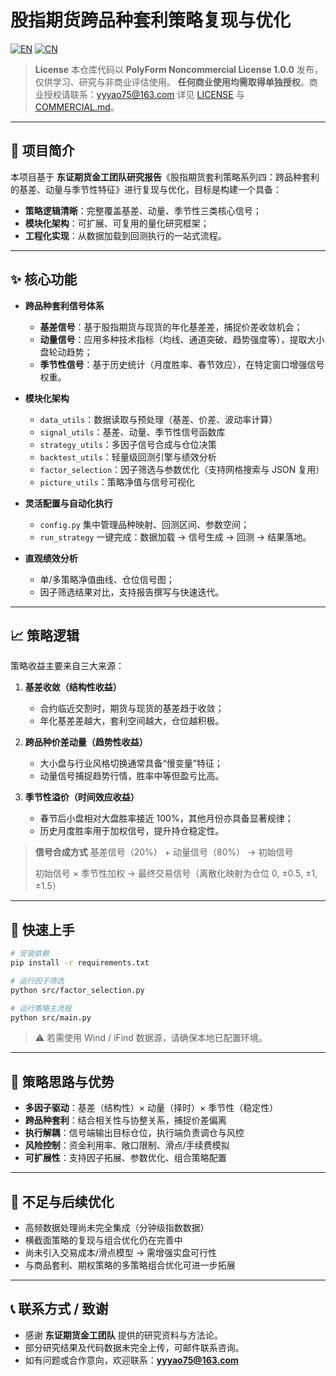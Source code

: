# 股指期货跨品种套利策略复现与优化

[![EN](https://img.shields.io/badge/lang-English-blue.svg)](./README.en.md)
[![CN](https://img.shields.io/badge/lang-中文-red.svg)](./README.md)

> **License**
> 本仓库代码以 **PolyForm Noncommercial License 1.0.0** 发布，仅供学习、研究与非商业评估使用。
> **任何商业使用均需取得单独授权**。商业授权请联系：[yyyao75@163.com](mailto:yyyao75@163.com)
> 详见 [LICENSE](./LICENSE) 与 [COMMERCIAL.md](./COMMERCIAL.md)。

---

## 📘 项目简介

本项目基于 **东证期货金工团队研究报告**《股指期货套利策略系列四：跨品种套利的基差、动量与季节性特征》进行复现与优化，目标是构建一个具备：

* **策略逻辑清晰**：完整覆盖基差、动量、季节性三类核心信号；
* **模块化架构**：可扩展、可复用的量化研究框架；
* **工程化实现**：从数据加载到回测执行的一站式流程。

---

## ✨ 核心功能

* **跨品种套利信号体系**

  * **基差信号**：基于股指期货与现货的年化基差差，捕捉价差收敛机会；
  * **动量信号**：应用多种技术指标（均线、通道突破、趋势强度等），提取大小盘轮动趋势；
  * **季节性信号**：基于历史统计（月度胜率、春节效应），在特定窗口增强信号权重。

* **模块化架构**

  * `data_utils`：数据读取与预处理（基差、价差、波动率计算）
  * `signal_utils`：基差、动量、季节性信号函数库
  * `strategy_utils`：多因子信号合成与仓位决策
  * `backtest_utils`：轻量级回测引擎与绩效分析
  * `factor_selection`：因子筛选与参数优化（支持网格搜索与 JSON 复用）
  * `picture_utils`：策略净值与信号可视化

* **灵活配置与自动化执行**

  * `config.py` 集中管理品种映射、回测区间、参数空间；
  * `run_strategy` 一键完成：数据加载 → 信号生成 → 回测 → 结果落地。

* **直观绩效分析**

  * 单/多策略净值曲线、仓位信号图；
  * 因子筛选结果对比，支持报告撰写与快速迭代。

---

## 📈 策略逻辑

策略收益主要来自三大来源：

1. **基差收敛（结构性收益）**

   * 合约临近交割时，期货与现货的基差趋于收敛；
   * 年化基差差越大，套利空间越大，仓位越积极。

2. **跨品种价差动量（趋势性收益）**

   * 大小盘与行业风格切换通常具备“慢变量”特征；
   * 动量信号捕捉趋势行情，胜率中等但盈亏比高。

3. **季节性溢价（时间效应收益）**

   * 春节后小盘相对大盘胜率接近 100%，其他月份亦具备显著规律；
   * 历史月度胜率用于加权信号，提升持仓稳定性。

> **信号合成方式**
> 基差信号（20%） + 动量信号（80%） → 初始信号
> 
> 初始信号 × 季节性加权 → 最终交易信号（离散化映射为仓位 0, ±0.5, ±1, ±1.5）

---

## 🚀 快速上手

```bash
# 安装依赖
pip install -r requirements.txt

# 运行因子筛选
python src/factor_selection.py

# 运行策略主流程
python src/main.py
```

> ⚠️ 若需使用 Wind / iFind 数据源，请确保本地已配置环境。

---

## 🧠 策略思路与优势

* **多因子驱动**：基差（结构性）× 动量（择时）× 季节性（稳定性）
* **跨品种套利**：结合相关性与协整关系，捕捉价差偏离
* **执行解耦**：信号端输出目标仓位，执行端负责调仓与风控
* **风险控制**：资金利用率、敞口限制、滑点/手续费模拟
* **可扩展性**：支持因子拓展、参数优化、组合策略配置

---

## 🔧 不足与后续优化

* 高频数据处理尚未完全集成（分钟级指数数据）
* 横截面策略的复现与组合优化仍在完善中
* 尚未引入交易成本/滑点模型 → 需增强实盘可行性
* 与商品套利、期权策略的多策略组合优化可进一步拓展

---

## 📞 联系方式 / 致谢

* 感谢 **东证期货金工团队** 提供的研究资料与方法论。
* 部分研究结果及代码数据未完全上传，可邮件联系咨询。
* 如有问题或合作意向，欢迎联系：**[yyyao75@163.com](mailto:yyyao75@163.com)**


